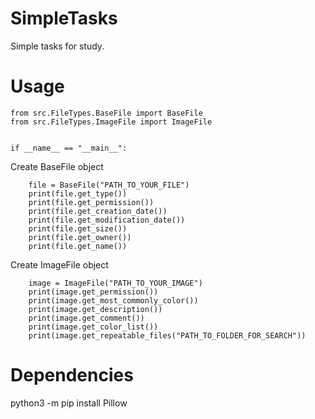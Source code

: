 # SimpleTasks

Simple tasks for study.

# Usage 

```
from src.FileTypes.BaseFile import BaseFile
from src.FileTypes.ImageFile import ImageFile


if __name__ == "__main__":
```
Create BaseFile object
```
    file = BaseFile("PATH_TO_YOUR_FILE")
    print(file.get_type())
    print(file.get_permission())
    print(file.get_creation_date())
    print(file.get_modification_date())
    print(file.get_size())
    print(file.get_owner())
    print(file.get_name())
```
Create ImageFile object
```
    image = ImageFile("PATH_TO_YOUR_IMAGE")
    print(image.get_permission())
    print(image.get_most_commonly_color())
    print(image.get_description())
    print(image.get_comment())
    print(image.get_color_list())
    print(image.get_repeatable_files("PATH_TO_FOLDER_FOR_SEARCH"))
```

# Dependencies

python3 -m pip install Pillow

